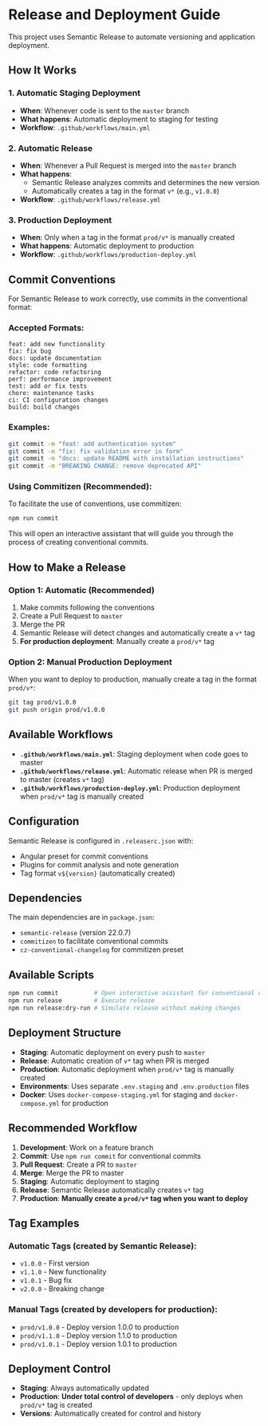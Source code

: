 # Release and Deployment Guide

This project uses Semantic Release to automate versioning and application deployment.

## How It Works

### 1. Automatic Staging Deployment
- **When**: Whenever code is sent to the `master` branch
- **What happens**: Automatic deployment to staging for testing
- **Workflow**: `.github/workflows/main.yml`

### 2. Automatic Release
- **When**: Whenever a Pull Request is merged into the `master` branch
- **What happens**: 
  - Semantic Release analyzes commits and determines the new version
  - Automatically creates a tag in the format `v*` (e.g., `v1.0.0`)
- **Workflow**: `.github/workflows/release.yml`

### 3. Production Deployment
- **When**: Only when a tag in the format `prod/v*` is manually created
- **What happens**: Automatic deployment to production
- **Workflow**: `.github/workflows/production-deploy.yml`

## Commit Conventions

For Semantic Release to work correctly, use commits in the conventional format:

### Accepted Formats:
```
feat: add new functionality
fix: fix bug
docs: update documentation
style: code formatting
refactor: code refactoring
perf: performance improvement
test: add or fix tests
chore: maintenance tasks
ci: CI configuration changes
build: build changes
```

### Examples:
```bash
git commit -m "feat: add authentication system"
git commit -m "fix: fix validation error in form"
git commit -m "docs: update README with installation instructions"
git commit -m "BREAKING CHANGE: remove deprecated API"
```

### Using Commitizen (Recommended):
To facilitate the use of conventions, use commitizen:

```bash
npm run commit
```

This will open an interactive assistant that will guide you through the process of creating conventional commits.

## How to Make a Release

### Option 1: Automatic (Recommended)
1. Make commits following the conventions
2. Create a Pull Request to `master`
3. Merge the PR
4. Semantic Release will detect changes and automatically create a `v*` tag
5. **For production deployment**: Manually create a `prod/v*` tag

### Option 2: Manual Production Deployment
When you want to deploy to production, manually create a tag in the format `prod/v*`:
```bash
git tag prod/v1.0.0
git push origin prod/v1.0.0
```

## Available Workflows

- **`.github/workflows/main.yml`**: Staging deployment when code goes to master
- **`.github/workflows/release.yml`**: Automatic release when PR is merged to master (creates `v*` tag)
- **`.github/workflows/production-deploy.yml`**: Production deployment when `prod/v*` tag is manually created

## Configuration

Semantic Release is configured in `.releaserc.json` with:
- Angular preset for commit conventions
- Plugins for commit analysis and note generation
- Tag format `v${version}` (automatically created)

## Dependencies

The main dependencies are in `package.json`:
- `semantic-release` (version 22.0.7)
- `commitizen` to facilitate conventional commits
- `cz-conventional-changelog` for commitizen preset

## Available Scripts

```bash
npm run commit          # Open interactive assistant for conventional commits
npm run release         # Execute release
npm run release:dry-run # Simulate release without making changes
```

## Deployment Structure

- **Staging**: Automatic deployment on every push to `master`
- **Release**: Automatic creation of `v*` tag when PR is merged
- **Production**: Automatic deployment when `prod/v*` tag is manually created
- **Environments**: Uses separate `.env.staging` and `.env.production` files
- **Docker**: Uses `docker-compose-staging.yml` for staging and `docker-compose.yml` for production

## Recommended Workflow

1. **Development**: Work on a feature branch
2. **Commit**: Use `npm run commit` for conventional commits
3. **Pull Request**: Create a PR to `master`
4. **Merge**: Merge the PR to master
5. **Staging**: Automatic deployment to staging
6. **Release**: Semantic Release automatically creates `v*` tag
7. **Production**: **Manually create a `prod/v*` tag when you want to deploy**

## Tag Examples

### Automatic Tags (created by Semantic Release):
- `v1.0.0` - First version
- `v1.1.0` - New functionality
- `v1.0.1` - Bug fix
- `v2.0.0` - Breaking change

### Manual Tags (created by developers for production):
- `prod/v1.0.0` - Deploy version 1.0.0 to production
- `prod/v1.1.0` - Deploy version 1.1.0 to production
- `prod/v1.0.1` - Deploy version 1.0.1 to production

## Deployment Control

- **Staging**: Always automatically updated
- **Production**: **Under total control of developers** - only deploys when `prod/v*` tag is created
- **Versions**: Automatically created for control and history
